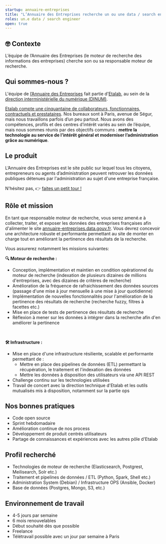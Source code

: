 ```yaml
---
startup: annuaire-entreprises
title: "L’Annuaire des Entreprises recherche un ou une data / search engineer pour développer son moteur de recherche"
roles: un.e data / search engineer
open: true
---
```


## 🤓 Contexte

L’équipe de l’Annuaire des Entreprises (le moteur de recherche des informations des entreprises) cherche son ou sa responsable moteur de recherche.

## Qui sommes-nous ?

L'équipe de [l’Annuaire des Entreprises](https://annuaire-entreprises.data.gouv.fr) fait partie d'[Etalab](https://www.etalab.gouv.fr/), au sein de la [direction interministérielle du numérique (DINUM)](https://www.numerique.gouv.fr/).

[Etalab compte une cinquantaine de collaborateurs, fonctionnaires, contractuels et prestataires](https://www.etalab.gouv.fr/equipe). Nos bureaux sont à Paris, avenue de Ségur, mais nous travaillons parfois d’un peu partout. Nous avons des compétences, profils et des centres d’intérêt variés au sein de l’équipe, mais nous sommes réunis par des objectifs communs : **mettre la technologie au service de l’intérêt général et moderniser l’administration grâce au numérique**.

## Le produit

L’Annuaire des Entreprises est le site public sur lequel tous les citoyens, entrepreneurs ou agents d’administration peuvent retrouver les données publiques détenues par l'administration au sujet d'une entreprise française.

N'hésitez pas, 👉 [faites un petit tour !](https://annuaire-entreprises.data.gouv.fr)

## Rôle et mission

En tant que responsable moteur de recherche, vous serez amené.e à collecter, traiter, et exposer les données des entreprises françaises afin d'alimenter le site [annuaire-entreprises.data.gouv.fr](http://annuaire-entreprises.data.gouv.fr). Vous devrez concevoir une architecture robuste et performante permettant au site de monter en charge tout en améliorant la pertinence des résultats de la recherche.

Vous assurerez notamment les missions suivantes:

**🔍 Moteur de recherche :**

-   Conception, implémentation et maintien en condition opérationnel du moteur de recherche (indexation de plusieurs dizaines de millions d'entreprises, avec des dizaines de critères de recherche)
-   Amélioration de la fréquence de rafraichissement des données sources (passage d'une mise à jour mensuelle à une mise à jour quotidienne)
-   Implémentation de nouvelles fonctionnalités pour l'amélioration de la pertinence des résultats de recherche (recherche fuzzy, filtres à facettes etc.)
-   Mise en place de tests de pertinence des résultats de recherche
-   Réflexion à mener sur les données à intégrer dans la recherche afin d'en améliorer la pertinence

&nbsp;

**🛠 Infrastructure :**

-   Mise en place d'une infrastructure résiliente, scalable et performante permettant de :
    -   Mettre en place des pipelines de données (ETL) permettant la récupération, le traitement et l'indexation des données
    -   Mettre les données à disposition des utilisateurs via une API REST
-   Challenge continu sur les technologies utilisées
-   Travail de concert avec la direction technique d'Etalab et les outils mutualisés mis à disposition, notamment sur la partie ops

<p></p>

## Nos bonnes pratiques

-   Code open source
-   Sprint hebdomadaire
-   Amélioration continue de nos process
-   Développement de produit centrés utilisateurs
-   Partage de connaissances et expériences avec les autres pôle d'Etalab

<p></p>

## Profil recherché

-   Technologies de moteur de recherche (Elasticsearch, Postgrest, Meilisearch, Solr etc.)
-   Traitement et pipelines de données / ETL (Python, Spark, Shell etc.)
-   Administration System (Debian) / Infrastructure OPS (Ansible, Docker)
-   Base de données (Postgres, Mongo, S3, etc.)

<p></p>

## Environnement de travail

-   4-5 jours par semaine
-   6 mois renouvelables
-   Début souhaité dès que possible
-   Freelance
-   Télétravail possible avec un jour par semaine à Paris
